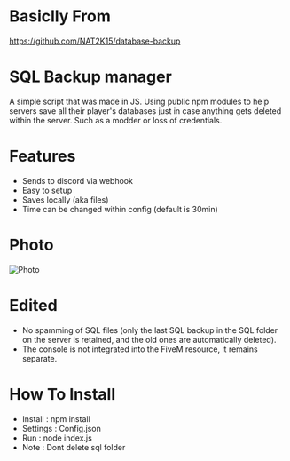 # Basiclly From
https://github.com/NAT2K15/database-backup

# SQL Backup manager
A simple script that was made in JS. Using public npm modules to help servers save all their player's databases just in case anything gets deleted within the server. Such as a modder or loss of credentials.

# Features
* Sends to discord via webhook
* Easy to setup
* Saves locally (aka files)
* Time can be changed within config (default is 30min)

# Photo
![Photo](https://forum.cfx.re/uploads/default/original/4X/2/8/e/28e27390ffcfc971a207dc044edd6a77ef691a01.png)

# Edited
* No spamming of SQL files (only the last SQL backup in the SQL folder on the server is retained, and the old ones are automatically deleted).
* The console is not integrated into the FiveM resource, it remains separate.

# How To Install
* Install : npm install
* Settings : Config.json
* Run : node index.js
* Note : Dont delete sql folder